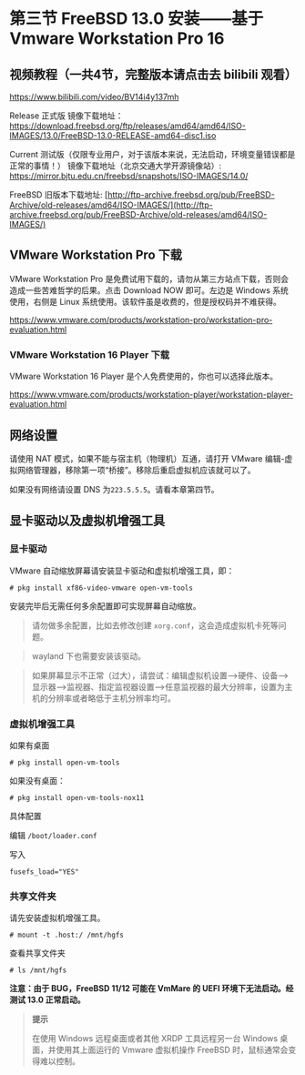 # 第三节 FreeBSD 13.0 安装——基于 Vmware Workstation Pro 16

## 视频教程（一共4节，完整版本请点击去 bilibili 观看）

https://www.bilibili.com/video/BV14i4y137mh

Release 正式版 镜像下载地址：<https://download.freebsd.org/ftp/releases/amd64/amd64/ISO-IMAGES/13.0/FreeBSD-13.0-RELEASE-amd64-disc1.iso>

Current 测试版（仅限专业用户，对于该版本来说，无法启动，环境变量错误都是正常的事情！） 镜像下载地址（北京交通大学开源镜像站）: <https://mirror.bjtu.edu.cn/freebsd/snapshots/ISO-IMAGES/14.0/>

FreeBSD 旧版本下载地址: [http://ftp-archive.freebsd.org/pub/FreeBSD-Archive/old-releases/amd64/ISO-IMAGES/](http://ftp-archive.freebsd.org/pub/FreeBSD-Archive/old-releases/amd64/ISO-IMAGES/)

## VMware Workstation Pro 下载

VMware Workstation Pro 是免费试用下载的，请勿从第三方站点下载，否则会造成一些苦难哲学的后果。点击 Download NOW 即可。左边是 Windows 系统使用，右侧是 Linux 系统使用。该软件虽是收费的，但是授权码并不难获得。

<https://www.vmware.com/products/workstation-pro/workstation-pro-evaluation.html>

### VMware Workstation 16 Player 下载

VMware Workstation 16 Player 是个人免费使用的，你也可以选择此版本。

<https://www.vmware.com/products/workstation-player/workstation-player-evaluation.html>

## 网络设置

请使用 NAT 模式，如果不能与宿主机（物理机）互通，请打开 VMware 编辑-虚拟网络管理器，移除第一项“桥接”。移除后重启虚拟机应该就可以了。

如果没有网络请设置 DNS 为`223.5.5.5`。请看本章第四节。

## 显卡驱动以及虚拟机增强工具

### 显卡驱动

VMware 自动缩放屏幕请安装显卡驱动和虚拟机增强工具，即：

```
# pkg install xf86-video-vmware open-vm-tools
```

安装完毕后无需任何多余配置即可实现屏幕自动缩放。

>请勿做多余配置，比如去修改创建 `xorg.conf`，这会造成虚拟机卡死等问题。

> wayland 下也需要安装该驱动。

> 如果屏幕显示不正常（过大），请尝试：编辑虚拟机设置——>硬件、设备——>显示器——>监视器、指定监视器设置——>任意监视器的最大分辨率，设置为主机的分辨率或者略低于主机分辨率均可。


### 虚拟机增强工具

如果有桌面

```
# pkg install open-vm-tools
```

如果没有桌面：

```
# pkg install open-vm-tools-nox11
```

具体配置

编辑 `/boot/loader.conf`

写入

```
fusefs_load="YES"
```

### 共享文件夹

请先安装虚拟机增强工具。

```
# mount -t .host:/ /mnt/hgfs
```

查看共享文件夹

```
# ls /mnt/hgfs
```

**注意：由于 BUG，FreeBSD 11/12 可能在 VmMare 的 UEFI 环境下无法启动。经测试 13.0 正常启动。**

>**提示**
>
>在使用 Windows 远程桌面或者其他 XRDP 工具远程另一台 Windows 桌面，并使用其上面运行的 Vmware 虚拟机操作 FreeBSD 时，鼠标通常会变得难以控制。
